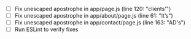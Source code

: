 - [ ] Fix unescaped apostrophe in app/page.js (line 120: "clients'")
- [ ] Fix unescaped apostrophe in app/about/page.js (line 61: "It’s")
- [ ] Fix unescaped apostrophe in app/contact/page.js (line 163: "AD's")
- [ ] Run ESLint to verify fixes
